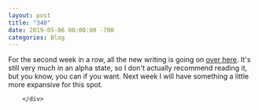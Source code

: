```yaml
---
layout: post
title: "340"
date: 2019-05-06 00:00:00 -700
categories: Blog
---
```


<div class="blog-content">
				<div class="paragraph">For the second week in a row, all the new writing is going on <a href="../story-007---unfinished.html" target="_blank">over here</a>. It's still very much in an alpha state, so I don't actually recommend reading it, but you know, you can if you want. Next week I will have something a little more expansive for this spot.</div>

		</div>
        